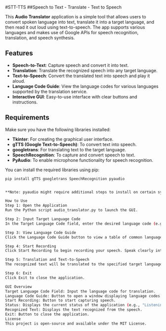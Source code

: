 #STT-TTS
##Speech to Text - Translate - Text to Speech

This **Audio Translator** application is a simple tool that allows users to convert spoken language into text, translate it into a target language, and then read it out loud using text-to-speech. The app supports various languages and makes use of Google APIs for speech recognition, translation, and speech synthesis.

## Features
- **Speech-to-Text**: Capture speech and convert it into text.
- **Translation**: Translate the recognized speech into any target language.
- **Text-to-Speech**: Convert the translated text into speech and play it aloud.
- **Language Code Guide**: View the language codes for various languages supported by the translation service.
- **Interactive GUI**: Easy-to-use interface with clear buttons and instructions.

## Requirements

Make sure you have the following libraries installed:

- **Tkinter**: For creating the graphical user interface.
- **gTTS (Google Text-to-Speech)**: To convert text into speech.
- **googletrans**: For translating text to the target language.
- **SpeechRecognition**: To capture and convert speech to text.
- **PyAudio**: To enable microphone functionality for speech recognition.

You can install the required libraries using pip:

```bash
pip install gTTS googletrans SpeechRecognition pyaudio


**Note: pyaudio might require additional steps to install on certain systems. For more information, refer to the official documentation: PyAudio Installation.**

How to Use
Step 1: Open the Application
Run the Python script audio_translator.py to launch the GUI.

Step 2: Input Target Language Code
In the Target Language Code field, enter the desired language code (e.g., 'es' for Spanish or 'fr' for French).

Step 3: View Language Code Guide
Click the Language Code Guide button to view a table of common language codes supported by the translation API.

Step 4: Start Recording
Click Start Recording to begin recording your speech. Speak clearly into the microphone. Once the speech is captured, it will be converted into text and displayed in the Recognized Text field.

Step 5: Translation and Text-to-Speech
The recognized text will be translated to the specified target language, and the translated text will be read out loud by the application.

Step 6: Exit
Click Exit to close the application.

GUI Overview
Target Language Code Field: Input the language code for translation.
Language Code Guide: Button to open a window displaying language codes.
Start Recording: Button to start capturing speech.
Status: Displays the current status of the application (e.g., "Listening...", "Speech recognized!").
Recognized Text: Displays the text recognized from the speech.
Exit: Button to close the application.
License
This project is open-source and available under the MIT License.
